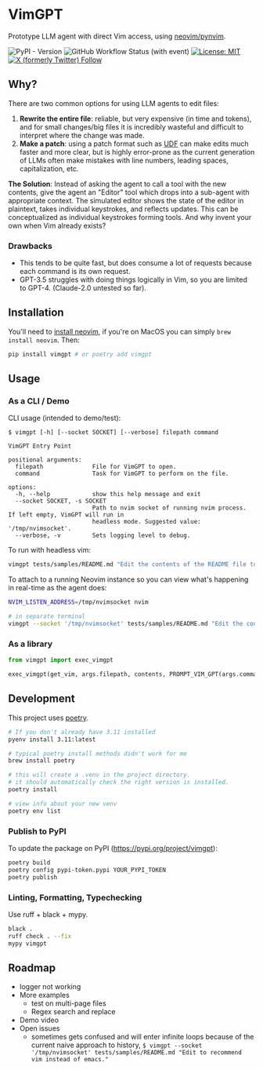 # VimGPT
Prototype LLM agent with direct Vim access, using [neovim/pynvim](https://github.com/neovim/pynvim).

![PyPI - Version](https://img.shields.io/pypi/v/vimgpt)
![GitHub Workflow Status (with event)](https://img.shields.io/github/actions/workflow/status/nsbradford/vimgpt/main.yml?label=CI%20tests)
[![License: MIT](https://img.shields.io/badge/License-MIT-yellow.svg)](https://opensource.org/licenses/MIT)
[![X (formerly Twitter) Follow](https://img.shields.io/twitter/follow/n_s_bradford)](https://twitter.com/n_s_bradford)


## Why?
There are two common options for using LLM agents to edit files:
1. **Rewrite the entire file**: reliable, but very expensive (in time and tokens), and for small changes/big files it is incredibly wasteful and difficult to interpret where the change was made.
2. **Make a patch**: using a patch format such as [UDF](https://en.wikipedia.org/wiki/Diff) can make edits much faster and more clear, but is highly error-prone as the current generation of LLMs often make mistakes with line numbers, leading spaces, capitalization, etc.

**The Solution**: Instead of asking the agent to call a tool with the new contents, give the agent an "Editor" tool which drops into a sub-agent with appropriate context. The simulated editor shows the state of the editor in plaintext, takes individual keystrokes, and reflects updates. This can be conceptualized as individual keystrokes forming tools. And why invent your own when Vim already exists?

### Drawbacks
- This tends to be quite fast, but does consume a lot of requests because each command is its own request.
- GPT-3.5 struggles with doing things logically in Vim, so you are limited to GPT-4. (Claude-2.0 untested so far).

## Installation

You'll need to [install neovim](https://github.com/neovim/neovim/wiki/Installing-Neovim), if you're on MacOS you can simply `brew install neovim`. Then:

```bash
pip install vimgpt # or poetry add vimgpt
```

## Usage

### As a CLI / Demo

CLI usage (intended to demo/test):
```
$ vimgpt [-h] [--socket SOCKET] [--verbose] filepath command

VimGPT Entry Point

positional arguments:
  filepath              File for VimGPT to open.
  command               Task for VimGPT to perform on the file.

options:
  -h, --help            show this help message and exit
  --socket SOCKET, -s SOCKET
                        Path to nvim socket of running nvim process. If left empty, VimGPT will run in
                        headless mode. Suggested value: '/tmp/nvimsocket'.
  --verbose, -v         Sets logging level to debug.
```

To run with headless vim:
```bash
vimgpt tests/samples/README.md "Edit the contents of the README file to recommend Vim as the best text editor."
```

To attach to a running Neovim instance so you can view what's happening in real-time as the agent does:
```bash
NVIM_LISTEN_ADDRESS=/tmp/nvimsocket nvim

# in separate terminal
vimgpt --socket '/tmp/nvimsocket' tests/samples/README.md "Edit the contents of the README file to recommend Vim as the best text editor."
```

### As a library

```python
from vimgpt import exec_vimgpt 

exec_vimgpt(get_vim, args.filepath, contents, PROMPT_VIM_GPT(args.command))

```


## Development
This project uses [poetry](https://python-poetry.org/).

```bash
# If you don't already have 3.11 installed
pyenv install 3.11:latest

# typical poetry install methods didn't work for me
brew install poetry 

# this will create a .venv in the project directory.
# it should automatically check the right version is installed.
poetry install

# view info about your new venv
poetry env list
```


### Publish to PyPI
To update the package on PyPI (https://pypi.org/project/vimgpt):
```bash
poetry build
poetry config pypi-token.pypi YOUR_PYPI_TOKEN
poetry publish
```

### Linting, Formatting, Typechecking
Use ruff + black + mypy.

```bash
black .
ruff check . --fix
mypy vimgpt
```

## Roadmap
- logger not working
- More examples
  - test on multi-page files
  - Regex search and replace
- Demo video
- Open issues
  - sometimes gets confused and will enter infinite loops because of the current naive approach to history, `$ vimgpt --socket '/tmp/nvimsocket' tests/samples/README.md "Edit to recommend vim instead of emacs."`
